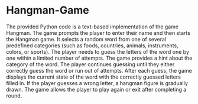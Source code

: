 # Hangman-Game
The provided Python code is a text-based implementation of the game Hangman. The game prompts the player to enter their name and then starts the Hangman game. It selects a random word from one of several predefined categories (such as foods, countries, animals, instruments, colors, or sports). The player needs to guess the letters of the word one by one within a limited number of attempts. The game provides a hint about the category of the word. The player continues guessing until they either correctly guess the word or run out of attempts. After each guess, the game displays the current state of the word with the correctly guessed letters filled in. If the player guesses a wrong letter, a hangman figure is gradually drawn. The game allows the player to play again or exit after completing a round.
